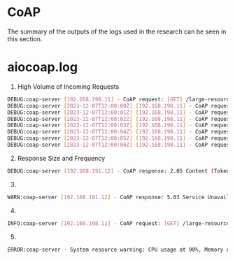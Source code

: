 # CoAP
The summary of the outputs of the logs used in the research can be seen in this section.

# aiocoap.log
1. High Volume of Incoming Requests
```bash
DEBUG:coap-server [192.168.198.11] - CoAP request: [GET] /large-resource Observe: 0 (Token: 0x12345)
DEBUG:coap-server [2023-12-07T12:00:00Z] [192.168.198.11] - CoAP request: [GET] /api/large-resource (Token: 0x01ab, MsgID: 4210)
DEBUG:coap-server [2023-12-07T12:00:01Z] [192.168.198.11] - CoAP request: [GET] /api/large-resource (Token: 0x01ac, MsgID: 4211)
DEBUG:coap-server [2023-12-07T12:00:02Z] [192.168.198.11] - CoAP request: [GET] /api/large-resource (Token: 0x01ad, MsgID: 4212)
DEBUG:coap-server [2023-12-07T12:00:03Z] [192.168.198.11] - CoAP request: [GET] /api/large-resource (Token: 0x01ae, MsgID: 4213)
DEBUG:coap-server [2023-12-07T12:00:04Z] [192.168.198.11] - CoAP request: [GET] /api/large-resource (Token: 0x01af, MsgID: 4214)
DEBUG:coap-server [2023-12-07T12:00:05Z] [192.168.198.11] - CoAP request: [GET] /api/large-resource (Token: 0x01b0, MsgID: 4215)
DEBUG:coap-server [2023-12-07T12:00:06Z] [192.168.198.11] - CoAP request: [GET] /api/large-resource (Token: 0x01b1, MsgID: 4216)
```
2. Response Size and Frequency
```bash
DEBUG:coap-server [192.168.191.12] - CoAP response: 2.05 Content (Token: 0x12345, Payload Size: 1024 bytes) Block1: (szx=6/1024, m=1)
```
3. 
```bash
WARN:coap-server [192.168.191.12] - CoAP response: 5.03 Service Unavailable (Token: 0x12345)
```
4. 
```bash
INFO:coap-server [192.168.198.11] - CoAP request: [GET] /large-resource (Token: 0x67890)
```
5. 
```bash
ERROR:coap-server - System resource warning: CPU usage at 90%, Memory usage at 80%
```